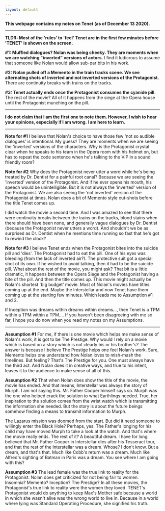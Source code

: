 ```yaml
---
layout: default
---
```


**This webpage contains my notes on Tenet (as of December 13 2020).** 

* * *

**TLDR: Most of the 'rules' to 'feel' Tenet are in the first few minutes before 'TENET' is shown on the screen.** 

**#1: Muffled dialogues? Nolan was being cheeky. They are moments when we are watching "inverted" versions of actors**. I find it ludicrous to assume that someone like Nolan would allow sub-par bits in his work. 

**#2: Nolan pulled off a Memento in the train tracks scene. We see alternating shots of inverted and not inverted versions of the Protagonist.** There are continuity breaks with trains on the tracks. 

**#3: Tenet actually ends once the Protagonist consumes the cyanide pill.** The rest of the movie? All of it happens from the siege at the Opera house until the Protagonist munching on the pill.  

* * *
__I do not claim that I am the first one to note them. However, I wish to hear your opinions, especially if I am wrong. I am here to learn.__ 

* * *

**Note for #1**
I believe that Nolan's choice to have those few 'not so audible dialogues' is intentional. My guess? They are moments when we are seeing the 'inverted' versions of the characters. Why is the Protagonist crystal clear when he speaks to his team in the Opera room with his helmet on, but has to repeat the code sentence when he's talking to the VIP in a sound friendly room?  

**Note for #2**
Why does the Protagonist never utter a word while he's being treated by Dr. Dentist for a painful root canal? Because we are seeing the 'inverted' version of the Protagonist. And if he ever opens his mouth, his speech would be unintelligible. But it is not always the 'inverted' version of the Protagonist. We are also seeing the 'not inverted' version of the Protagonist at times. Nolan does a bit of Memento style cut-shots before the title Tenet comes up. 

I did watch the movie a second time. And I was amazed to see that there were continuity breaks between the trains on the tracks, blood stains when there should have been none, and generally vague dialogues by Dr. Dentist (because the Protagonist never utters a word). And shouldn't we be as surprised as Dr. Dentist when he mentions time running so fast that he's got to rewind the clock? 

**Note for #3**
I believe Tenet ends when the Protagonist bites into the suicide pill and 'dies'. The Protagonist had to eat the pill. One of his eyes was bleeding (from the lack of inverted air?). The protective suit got a special shot of its own. If he wished to avoid talking, then it had to be the suicide pill. What about the rest of the movie, you might ask? That bit is a little dramatic, it happens between the Opera Siege and the Protagonist having a bite of the pill. And then the title comes up. This movie might actually be Nolan's shortest 'big budget' movie. Most of Nolan's movies have titles coming up at the end. Maybe the Interstellar and now Tenet have them coming up at the starting few minutes. Which leads me to Assumption #1 and 2. 

If Inception was dreams within dreams within dreams..., then Tenet is a TPM within a TPM within a TPM.... If you haven't been disagreeing with me so far, I hope you do now when you read my notes on my Assumptions. 

* * *

__Assumption #1__ 
For me, if there is one movie which helps me make sense of Nolan's work, it is got to be The Prestige. Why would I rely on a movie which is based on a story which is not clearly his or his brother's? The answer is because I believe The Prestige helps one feel Nolan's work. Sure, Memento helps one understand how Nolan loves to mish-mash the timelines. But feeling? That's The Prestige for you. One must always have the third act. And Nolan does it in creative ways, and true to his intent, leaves it to the audience to make sense of all of this. 

__Assumption #2__
That when Nolan does show the title of the movie, the movie has ended. And that means, Interstellar was always the story of Murph. I am not saying this. Mr. Father Cooper himself says so. Murph was the one who helped crack the solution to what Earthlings needed. True, her inspiration to the solution comes from the wrist watch which is transmitting the information she needed. But the story is about the future beings somehow finding a means to transmit information to Murph. 

The Lazarus mission was doomed from the start. But did it need someone to willingly enter the Black Hole? Perhaps, yes. The Father's longing for his child may have moved Murph to take a look at the watch. And that's where the movie really ends. The rest of it? A beautiful dream. I have for long believed that Mr. Father Cooper in Interstellar dies after his Tesseract tour, and that the rest of the Interstellar was a dream. Whose? I don't know. But a dream, and that's that. Much like Cobb's return was a dream. Much like Alfred's sighting of Batman in Paris was a dream. You see where I am going with this? 

__Assumption #3__
The lead female was the true link to reality for the Protagonist. Nolan does get criticized for not being fair to women. Insomnia? Memento? Inception? The Prestige? In all these movies, the Protagonist's true link to reality were the women they loved. TENET's Protagonist would do anything to keep Max's Mother safe because a world in which she wasn't alive was the wrong world to live in. Because in a world where lying was Standard Operating Procedure, she signified his truth. 
